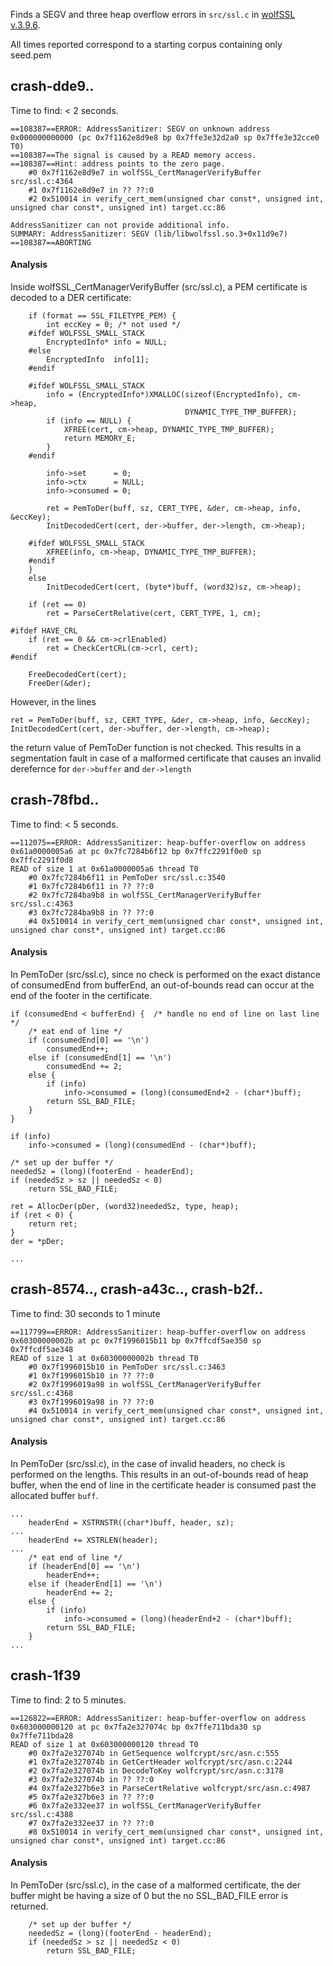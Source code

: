 Finds a SEGV and three heap overflow errors in `src/ssl.c`
in [wolfSSL v.3.9.6](https://www.wolfssl.com/wolfSSL/Home.html).

All times reported correspond to a starting corpus containing only seed.pem

## crash-dde9..
Time to find: < 2 seconds.
```
==108387==ERROR: AddressSanitizer: SEGV on unknown address 0x000000000000 (pc 0x7f1162e8d9e8 bp 0x7ffe3e32d2a0 sp 0x7ffe3e32cce0 T0)
==108387==The signal is caused by a READ memory access.
==108387==Hint: address points to the zero page.
    #0 0x7f1162e8d9e7 in wolfSSL_CertManagerVerifyBuffer src/ssl.c:4364
    #1 0x7f1162e8d9e7 in ?? ??:0
    #2 0x510014 in verify_cert_mem(unsigned char const*, unsigned int, unsigned char const*, unsigned int) target.cc:86

AddressSanitizer can not provide additional info.
SUMMARY: AddressSanitizer: SEGV (lib/libwolfssl.so.3+0x11d9e7)
==108387==ABORTING
```

#### Analysis
Inside wolfSSL_CertManagerVerifyBuffer (src/ssl.c), a PEM certificate is decoded
to a DER certificate:
```
    if (format == SSL_FILETYPE_PEM) {
        int eccKey = 0; /* not used */
    #ifdef WOLFSSL_SMALL_STACK
        EncryptedInfo* info = NULL;
    #else
        EncryptedInfo  info[1];
    #endif

    #ifdef WOLFSSL_SMALL_STACK
        info = (EncryptedInfo*)XMALLOC(sizeof(EncryptedInfo), cm->heap,
                                       DYNAMIC_TYPE_TMP_BUFFER);
        if (info == NULL) {
            XFREE(cert, cm->heap, DYNAMIC_TYPE_TMP_BUFFER);
            return MEMORY_E;
        }
    #endif

        info->set      = 0;
        info->ctx      = NULL;
        info->consumed = 0;

        ret = PemToDer(buff, sz, CERT_TYPE, &der, cm->heap, info, &eccKey);
        InitDecodedCert(cert, der->buffer, der->length, cm->heap);

    #ifdef WOLFSSL_SMALL_STACK
        XFREE(info, cm->heap, DYNAMIC_TYPE_TMP_BUFFER);
    #endif
    }
    else
        InitDecodedCert(cert, (byte*)buff, (word32)sz, cm->heap);

    if (ret == 0)
        ret = ParseCertRelative(cert, CERT_TYPE, 1, cm);

#ifdef HAVE_CRL
    if (ret == 0 && cm->crlEnabled)
        ret = CheckCertCRL(cm->crl, cert);
#endif

    FreeDecodedCert(cert);
    FreeDer(&der);

```
However, in the lines
```
ret = PemToDer(buff, sz, CERT_TYPE, &der, cm->heap, info, &eccKey);
InitDecodedCert(cert, der->buffer, der->length, cm->heap);
```
the return value of PemToDer function is not checked. This results in a
segmentation fault in case of a malformed certificate that causes an invalid
derefernce for `der->buffer` and `der->length`

## crash-78fbd..

Time to find: < 5 seconds.

```
==112075==ERROR: AddressSanitizer: heap-buffer-overflow on address 0x61a0000005a6 at pc 0x7fc7284b6f12 bp 0x7ffc2291f0e0 sp 0x7ffc2291f0d8
READ of size 1 at 0x61a0000005a6 thread T0
    #0 0x7fc7284b6f11 in PemToDer src/ssl.c:3540
    #1 0x7fc7284b6f11 in ?? ??:0
    #2 0x7fc7284ba9b8 in wolfSSL_CertManagerVerifyBuffer src/ssl.c:4363
    #3 0x7fc7284ba9b8 in ?? ??:0
    #4 0x510014 in verify_cert_mem(unsigned char const*, unsigned int, unsigned char const*, unsigned int) target.cc:86
```

#### Analysis
In PemToDer (src/ssl.c), since no check is performed on the exact distance of
consumedEnd from bufferEnd, an out-of-bounds read can occur at the end of the
footer in the certificate.

```
if (consumedEnd < bufferEnd) {  /* handle no end of line on last line */
    /* eat end of line */
    if (consumedEnd[0] == '\n')
        consumedEnd++;
    else if (consumedEnd[1] == '\n')
        consumedEnd += 2;
    else {
        if (info)
            info->consumed = (long)(consumedEnd+2 - (char*)buff);
        return SSL_BAD_FILE;
    }
}

if (info)
    info->consumed = (long)(consumedEnd - (char*)buff);

/* set up der buffer */
neededSz = (long)(footerEnd - headerEnd);
if (neededSz > sz || neededSz < 0)
    return SSL_BAD_FILE;

ret = AllocDer(pDer, (word32)neededSz, type, heap);
if (ret < 0) {
    return ret;
}
der = *pDer;

...
```

## crash-8574..,  crash-a43c..,  crash-b2f..
Time to find: 30 seconds to 1 minute

```
==117799==ERROR: AddressSanitizer: heap-buffer-overflow on address 0x60300000002b at pc 0x7f1996015b11 bp 0x7ffcdf5ae350 sp 0x7ffcdf5ae348
READ of size 1 at 0x60300000002b thread T0
    #0 0x7f1996015b10 in PemToDer src/ssl.c:3463
    #1 0x7f1996015b10 in ?? ??:0
    #2 0x7f1996019a98 in wolfSSL_CertManagerVerifyBuffer src/ssl.c:4368
    #3 0x7f1996019a98 in ?? ??:0
    #4 0x510014 in verify_cert_mem(unsigned char const*, unsigned int, unsigned char const*, unsigned int) target.cc:86
```
#### Analysis
In PemToDer (src/ssl.c), in the case of invalid headers, no check is performed
on the lengths. This results in an out-of-bounds read of heap buffer, when the
end of line in the certificate header is consumed past the allocated buffer
`buff`.

```
...
    headerEnd = XSTRNSTR((char*)buff, header, sz);
...
    headerEnd += XSTRLEN(header);
...
    /* eat end of line */
    if (headerEnd[0] == '\n')
        headerEnd++;
    else if (headerEnd[1] == '\n')
        headerEnd += 2;
    else {
        if (info)
            info->consumed = (long)(headerEnd+2 - (char*)buff);
        return SSL_BAD_FILE;
    }
...
```

## crash-1f39
Time to find: 2 to 5 minutes.

```
==126822==ERROR: AddressSanitizer: heap-buffer-overflow on address 0x603000000120 at pc 0x7fa2e327074c bp 0x7ffe711bda30 sp 0x7ffe711bda28
READ of size 1 at 0x603000000120 thread T0
    #0 0x7fa2e327074b in GetSequence wolfcrypt/src/asn.c:555
    #1 0x7fa2e327074b in GetCertHeader wolfcrypt/src/asn.c:2244
    #2 0x7fa2e327074b in DecodeToKey wolfcrypt/src/asn.c:3178
    #3 0x7fa2e327074b in ?? ??:0
    #4 0x7fa2e327b6e3 in ParseCertRelative wolfcrypt/src/asn.c:4987
    #5 0x7fa2e327b6e3 in ?? ??:0
    #6 0x7fa2e332ee37 in wolfSSL_CertManagerVerifyBuffer src/ssl.c:4388
    #7 0x7fa2e332ee37 in ?? ??:0
    #8 0x510014 in verify_cert_mem(unsigned char const*, unsigned int, unsigned char const*, unsigned int) target.cc:86
```

#### Analysis
In PemToDer (src/ssl.c), in the case of a malformed certificate, the der buffer
might be having a size of 0 but the no SSL_BAD_FILE error is returned.
```
    /* set up der buffer */
    neededSz = (long)(footerEnd - headerEnd);
    if (neededSz > sz || neededSz < 0)
        return SSL_BAD_FILE;
```

